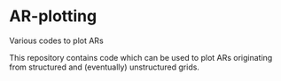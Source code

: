 # AR-plotting
Various codes to plot ARs 

This repository contains code which can be used to plot ARs originating from structured and (eventually) unstructured grids.
